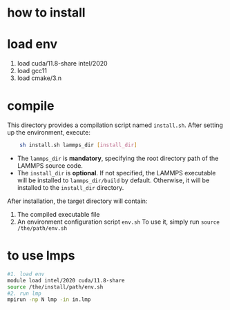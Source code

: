 # how to install

# load env
1. load cuda/11.8-share intel/2020
2. load gcc11
3. load cmake/3.n 

# compile

This directory provides a compilation script named `install.sh`. After setting up the environment, execute:

```bash
    sh install.sh lammps_dir [install_dir]
```

- The `lammps_dir` is **mandatory**, specifying the root directory path of the LAMMPS source code.  
- The `install_dir` is **optional**. If not specified, the LAMMPS executable will be installed to `lammps_dir/build` by default. Otherwise, it will be installed to the `install_dir` directory.  

After installation, the target directory will contain:  
1. The compiled executable file
2. An environment configuration script `env.sh`
To use it, simply run `source /the/path/env.sh` 

# to use lmps

```bash
#1. load env
module load intel/2020 cuda/11.8-share
source /the/install/path/env.sh
#2. run lmp
mpirun -np N lmp -in in.lmp
```
